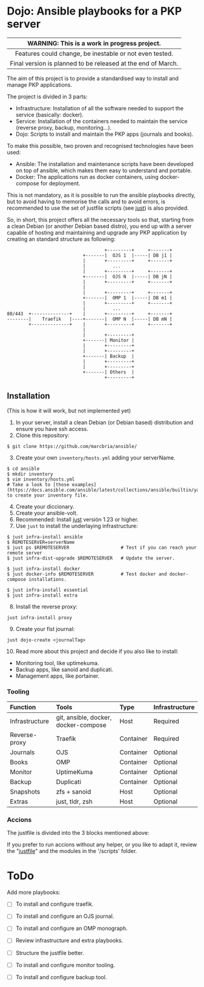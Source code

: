# Dojo: Ansible playbooks for a PKP server

| **WARNING:** This is a work in progress project. |
|:--:|
| Features could change, be inestable or not even tested. |
| Final version is planned to be released at the end of March. |

The aim of this project is to provide a standardised way to install and manage PKP applications.

The project is divided in 3 parts:
- Infrastructure: Installation of all the software needed to support the service (basically: docker).
- Service: Installation of the containers needed to maintain the service (reverse proxy, backup, monitoring...).
- Dojo: Scripts to install and maintain the PKP apps (journals and books).

To make this possible, two proven and recognised technologies have been used:
- Ansible: The installation and maintenance scripts have been developed on top of ansible, which makes them easy to understand and portable.
- Docker: The applications run as docker containers, using docker-compose for deployment.

This is not mandatory, as it is possible to run the ansible playbooks directly, but to avoid having to memorise the calls and to avoid errors, is recommended to use the set of justfile scripts (see [just](https://github.com/casey/just#packages)) is also provided.

So, in short, this project offers all the necessary tools so that, starting from a clean Debian (or another Debian based distro), you end up with a server capable of hosting and maintaining and upgrade any PKP application by creating an standard structure as following:

```
                                    +---------+     +-------+
                            +-------|  OJS 1  |-----| DB j1 |
                            |       +---------+     +-------+
                            |          ...
                            |       +---------+     +-------+
                            +-------|  OJS N  |-----| DB jN |
                            |       +---------+     +-------+
                            |
                            |       +---------+     +-------+
                            +-------|  OMP 1  |-----| DB m1 |
                            |       +---------+     +-------+
                            |          ...
80/443  +--------------+    |       +---------+     +-------+
--------|    Traefik   |----+-------|  OMP N  |-----| DB mN |
        +--------------+    |       +---------+     +-------+
                            |
                            |       +---------+
                            +-------| Monitor |
                            |       +---------+
                            |       +---------+
                            +-------| Backup  |
                            |       +---------+
                            |       +---------+
                            +-------| Others  |
                                    +---------+
```

## Installation

(This is how it will work, but not implemented yet)
 
1. In your server, install a clean Debian (or Debian based) distribution and ensure you have ssh access.
2. Clone this repository:
```
$ git clone https://github.com/marcbria/ansible/
```
3. Create your own `inventory/hosts.yml` adding your serverName.
```
$ cd ansible
$ mkdir inventory
$ vim inventory/hosts.yml
# Take a look to [those examples](https://docs.ansible.com/ansible/latest/collections/ansible/builtin/yaml_inventory.html#examples) to create your inventory file.
```

4. Create your diccionary.
5. Create your ansible-volt.
6. Recommended: Install [just](https://github.com/casey/just#packages) versión 1.23 or higher.
7. Use `just` to install the underlaying infrastructure:
```
$ just infra-install ansible
$ REMOTESERVER=serverName
$ just ps $REMOTESERVER                   # Test if you can reach your remote server
$ just infra-dist-upgrade $REMOTESERVER   # Update the server.

$ just infra-install docker
$ just docker-info $REMOTESERVER          # Test docker and docker-compose installations.

$ just infra-install essential
$ just infra-install extra
```
8. Install the reverse proxy:
```
just infra-install proxy
```
9. Create your fist journal:
```
just dojo-create <journalTag>
```

10. Read more about this project and decide if you also like to install:
- Monitoring tool, like uptimekuma.
- Backup apps, like sanoid and duplicati.
- Management apps, like portainer.

### Tooling

| Function       | Tools                                   | Type        | Infrastructure  |
|:---------------|:----------------------------------------|:------------|:----------------|
| Infrastructure | git, ansible, docker, docker-compose    | Host        | Required        |
| Reverse-proxy  | Traefik                                 | Container   | Required        |
| Journals       | OJS                                     | Container   | Optional        |
| Books          | OMP                                     | Container   | Optional        |
| Monitor        | UptimeKuma                              | Container   | Optional        |
| Backup         | Duplicati                               | Container   | Optional        |
| Snapshots      | zfs + sanoid                            | Host        | Optional        |
| Extras         | just, tldr, zsh                         | Host        | Optional        |


### Accions

The justfile is divided into the 3 blocks mentioned above:


If you prefer to run accions without any helper, or you like to adapt it, review the "[justfile](https://github.com/marcbria/ansible/blob/main/justfile)" and the modules in the '/scripts' folder.

# ToDo

Add more playbooks:
- [ ] To install and configure traefik.
- [ ] To install and configure an OJS journal.
- [ ] To install and configure an OMP monograph.
- [ ] Review infrastructure and extra playbooks.
- [ ] Structure the justfile better.
- [ ] To install and configure monitor tooling.
- [ ] To install and configure backup tool.

